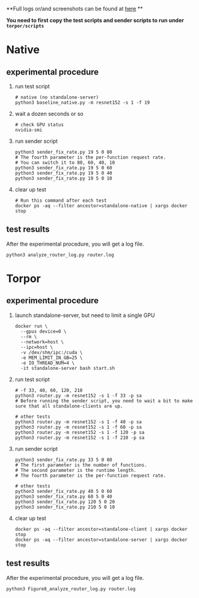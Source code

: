 **Full logs or/and screenshots can be found at [here](https://drive.google.com/drive/folders/1O26NhI_OG-IeMwIQNwIc8YpnTVZZgwwm?usp=sharing) **

**You need to first copy the test scripts and sender scripts to run under `torpor/scripts`**

# Native

## experimental procedure

1. run test script

   ```shell
   # native (no standalone-server)
   python3 baseline_native.py -m resnet152 -s 1 -f 19
   ```

2. wait a dozen seconds or so

   ```shell
   # check GPU status
   nvidia-smi
   ```

3. run sender script

   ```shell
   python3 sender_fix_rate.py 19 5 0 80
   # The fourth parameter is the per-function request rate.
   # You can switch it to 80, 60, 40, 10
   python3 sender_fix_rate.py 19 5 0 60
   python3 sender_fix_rate.py 19 5 0 40
   python3 sender_fix_rate.py 19 5 0 10
   ```

4. clear up test

   ```shell
   # Run this command after each test
   docker ps -aq --filter ancestor=standalone-native | xargs docker stop
   ```

## test results

After the experimental procedure, you will get a log file.

```shell
python3 analyze_router_log.py router.log
```

# Torpor

## experimental procedure

1. launch standalone-server, but need to limit a single GPU

   ```shell
   docker run \
     --gpus device=0 \
     --rm \
     --network=host \
     --ipc=host \
     -v /dev/shm/ipc:/cuda \
     -e MEM_LIMIT_IN_GB=25 \
     -e IO_THREAD_NUM=4 \
     -it standalone-server bash start.sh
   ```

3. run test script

   ```shell
   # -f 33, 40, 60, 120, 210
   python3 router.py -m resnet152 -s 1 -f 33 -p sa
   # Before running the sender script, you need to wait a bit to make sure that all standalone-clients are up.

   # other tests
   python3 router.py -m resnet152 -s 1 -f 40 -p sa
   python3 router.py -m resnet152 -s 1 -f 60 -p sa
   python3 router.py -m resnet152 -s 1 -f 120 -p sa
   python3 router.py -m resnet152 -s 1 -f 210 -p sa
   ```

4. run sender script

   ```shell
   python3 sender_fix_rate.py 33 5 0 80
   # The first parameter is the number of functions.
   # The second parameter is the runtime length.
   # The fourth parameter is the per-function request rate.
   
   # other tests
   python3 sender_fix_rate.py 40 5 0 60
   python3 sender_fix_rate.py 60 5 0 40
   python3 sender_fix_rate.py 120 5 0 20
   python3 sender_fix_rate.py 210 5 0 10
   ```

5. clear up test

   ```shell
   docker ps -aq --filter ancestor=standalone-client | xargs docker stop
   docker ps -aq --filter ancestor=standalone-server | xargs docker stop
   ```

## test results

After the experimental procedure, you will get a log file.

```shell
python3 Figure8_analyze_router_log.py router.log
```
